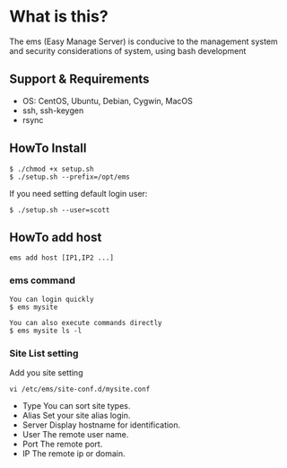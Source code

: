 # What is this?
 The ems (Easy Manage Server) is conducive to the management system and security considerations of system, using bash development

## Support & Requirements
- OS: CentOS, Ubuntu, Debian, Cygwin, MacOS
- ssh, ssh-keygen
- rsync


## HowTo Install
```
$ ./chmod +x setup.sh
$ ./setup.sh --prefix=/opt/ems
```
If you need setting default login user:
```
$ ./setup.sh --user=scott
```

## HowTo add host
```
ems add host [IP1,IP2 ...]
```


### ems command

```
You can login quickly
$ ems mysite

You can also execute commands directly
$ ems mysite ls -l
```

### Site List setting
Add you site setting
```
vi /etc/ems/site-conf.d/mysite.conf
```

- Type     You can sort site types. 
- Alias    Set your site alias login.
- Server   Display hostname for identification.
- User     The remote user name.
- Port     The remote port.
- IP       The remote ip or domain.
